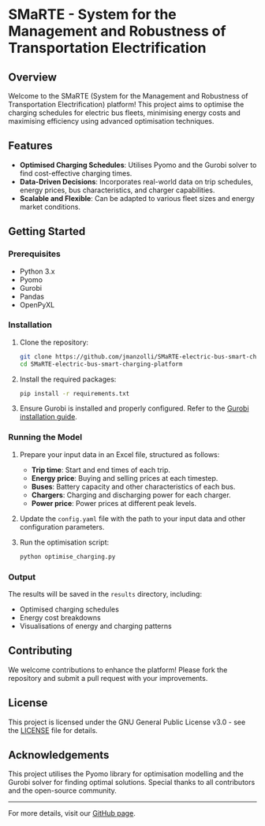 # SMaRTE - System for the Management and Robustness of Transportation Electrification

## Overview

Welcome to the SMaRTE (System for the Management and Robustness of Transportation Electrification) platform! This project aims to optimise the charging schedules for electric bus fleets, minimising energy costs and maximising efficiency using advanced optimisation techniques.

## Features

- **Optimised Charging Schedules**: Utilises Pyomo and the Gurobi solver to find cost-effective charging times.
- **Data-Driven Decisions**: Incorporates real-world data on trip schedules, energy prices, bus characteristics, and charger capabilities.
- **Scalable and Flexible**: Can be adapted to various fleet sizes and energy market conditions.

## Getting Started

### Prerequisites

- Python 3.x
- Pyomo
- Gurobi
- Pandas
- OpenPyXL

### Installation

1. Clone the repository:
   ```bash
   git clone https://github.com/jmanzolli/SMaRTE-electric-bus-smart-charging-platform.git
   cd SMaRTE-electric-bus-smart-charging-platform
   ```

2. Install the required packages:
   ```bash
   pip install -r requirements.txt
   ```

3. Ensure Gurobi is installed and properly configured. Refer to the [Gurobi installation guide](https://www.gurobi.com/documentation/9.1/quickstart_linux/software_installation_guid.html).

### Running the Model

1. Prepare your input data in an Excel file, structured as follows:
   - **Trip time**: Start and end times of each trip.
   - **Energy price**: Buying and selling prices at each timestep.
   - **Buses**: Battery capacity and other characteristics of each bus.
   - **Chargers**: Charging and discharging power for each charger.
   - **Power price**: Power prices at different peak levels.

2. Update the `config.yaml` file with the path to your input data and other configuration parameters.

3. Run the optimisation script:
   ```bash
   python optimise_charging.py
   ```

### Output

The results will be saved in the `results` directory, including:
- Optimised charging schedules
- Energy cost breakdowns
- Visualisations of energy and charging patterns

## Contributing

We welcome contributions to enhance the platform! Please fork the repository and submit a pull request with your improvements.

## License

This project is licensed under the GNU General Public License v3.0 - see the [LICENSE](LICENSE) file for details.

## Acknowledgements

This project utilises the Pyomo library for optimisation modelling and the Gurobi solver for finding optimal solutions. Special thanks to all contributors and the open-source community.

---

For more details, visit our [GitHub page](https://github.com/jmanzolli/SMaRTE-electric-bus-smart-charging-platform).
